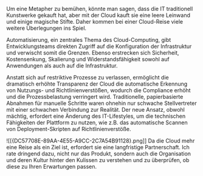 Um eine Metapher zu bemühen, könnte man sagen, 
dass die IT traditionell Kunstwerke gekauft hat, aber mit der Cloud kauft 
sie eine leere Leinwand und einige magische Stifte. Daher kommen bei einer 
Cloud-Reise viele weitere Überlegungen ins Spiel.

Automatisierung, ein zentrales Thema des Cloud-Computing, gibt 
Entwicklungsteams direkten Zugriff auf die Konfiguration der Infrastruktur und 
verwischt somit die Grenzen. Ebenso erstrecken sich Sicherheit, Kostensenkung, 
Skalierung und Widerstandsfähigkeit sowohl auf Anwendungen als auch auf 
die Infrastruktur.

Anstatt sich auf restriktive Prozesse zu verlassen, ermöglicht die dramatisch 
erhöhte Transparenz der Cloud die automatische Erkennung von Nutzungs- und 
Richtlinienverstößen, wodurch die Compliance erhöht und die Prozessbelastung 
verringert wird. Traditionelle, papierbasierte Abnahmen für manuelle Schritte 
waren ohnehin nur schwache Stellvertreter mit einer schwachen Verbindung 
zur Realität. Der neue Ansatz, obwohl mächtig, erfordert eine Änderung des 
IT-Lifestyles, um die technischen Fähigkeiten der Plattform zu nutzen, wie z.B. 
das automatische Scannen von Deployment-Skripten auf Richtlinienverstöße.

![[{DC57708E-89AA-4E55-A9CC-2C7A54B91128}.png]] 
Da die Cloud mehr eine Reise als ein Ziel ist, erfordert sie eine langfristige 
Partnerschaft. Ich rate dringend dazu, nicht nur das Produkt, sondern auch 
die Organisation und deren Kultur hinter den Kulissen zu verstehen und zu 
überprüfen, ob diese zu Ihren Erwartungen passen.